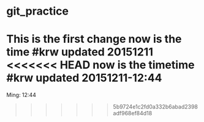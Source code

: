 # git_practice
This is the first change
now is the time #krw updated 20151211
<<<<<<< HEAD
now is the timetime #krw updated 20151211-12:44
=======
Ming: 12:44

>>>>>>> 5b9724e1c2fd0a332b6abad2398adf968ef84d18

